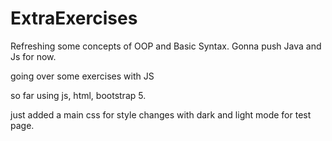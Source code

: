 # ExtraExercises
Refreshing some concepts of OOP and Basic Syntax. Gonna push Java and Js for now.

going over some exercises with JS

so far using js, html, bootstrap 5.

just added a main css for style changes with dark and light mode for test page.
